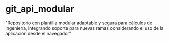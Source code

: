 # git_api_modular
"Repositorio con plantilla modular adaptable y segura para cálculos de ingeniería, integrando soporte para nuevas ramas considerando el uso de la aplicación desde el navegador"
